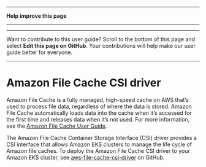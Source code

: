 --------

 **Help improve this page** 

--------

--------

Want to contribute to this user guide? Scroll to the bottom of this page and select **Edit this page on GitHub**\. Your contributions will help make our user guide better for everyone\.

--------

# Amazon File Cache CSI driver<a name="file-cache-csi"></a>

Amazon File Cache is a fully managed, high\-speed cache on AWS that’s used to process file data, regardless of where the data is stored\. Amazon File Cache automatically loads data into the cache when it’s accessed for the first time and releases data when it’s not used\. For more information, see the [Amazon File Cache User Guide](https://docs.aws.amazon.com/fsx/latest/FileCacheGuide/what-is.html)\.

The Amazon File Cache Container Storage Interface \(CSI\) driver provides a CSI interface that allows Amazon EKS clusters to manage the life cycle of Amazon file caches\. To deploy the Amazon File Cache CSI driver to your Amazon EKS cluster, see [aws\-file\-cache\-csi\-driver](https://github.com/kubernetes-sigs/aws-file-cache-csi-driver) on GitHub\.